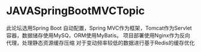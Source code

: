 # JAVASpringBootMVCTopic

此论坛选用Spring Boot 自动配置，Spring MVC作为框架，Tomcat作为Servlet容器，数据储存使用MySQ，ORM使用MyBatis。
项目部署使用Nginx作为反向代理，处理静态资源缓存压缩
对于变动频率较低的数据进行基于Redis的缓存优化

